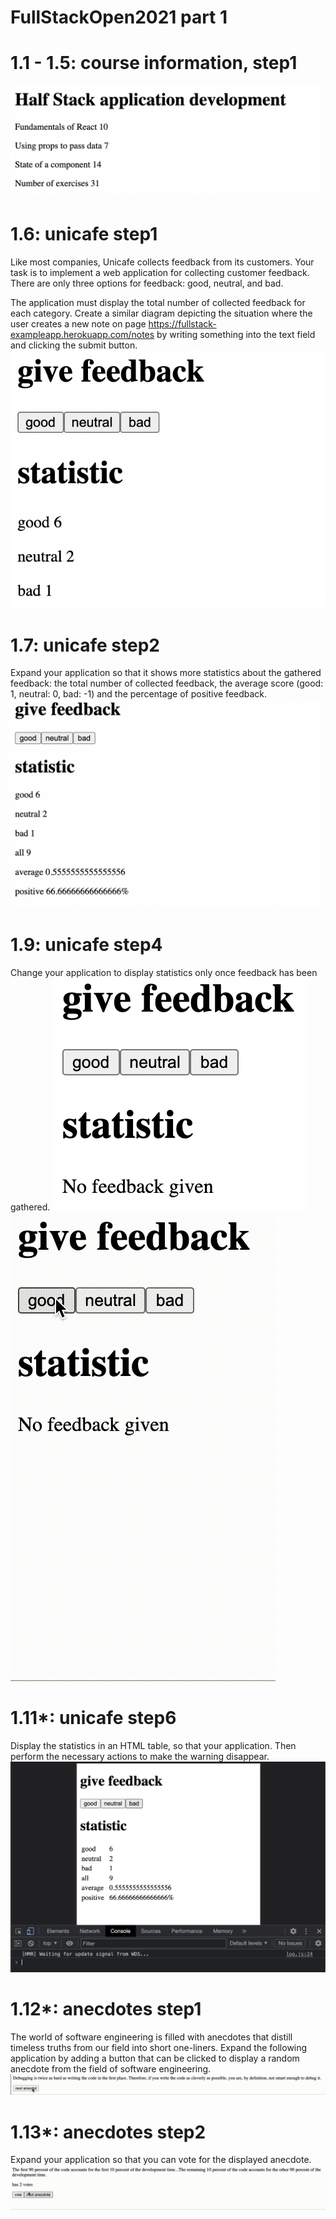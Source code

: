 # FullStackOpen2021 part 1
# 1.1 - 1.5: course information, step1
![GitHub Logo](https://raw.githubusercontent.com/6hanel/fullstackopen/main/part1/1.5%20courseinfo/Screenshot%202021-10-20%20at%203.06.22%20PM.png)

# 1.6: unicafe step1
Like most companies, Unicafe collects feedback from its customers. Your task is to implement a web application for collecting customer feedback. There are only three options for feedback: good, neutral, and bad.

The application must display the total number of collected feedback for each category. Create a similar diagram depicting the situation where the user creates a new note on page https://fullstack-exampleapp.herokuapp.com/notes by writing something into the text field and clicking the submit button.
![GitHub Logo](https://raw.githubusercontent.com/6hanel/fullstackopen/main/part1/1.6%20unicafe/Screenshot%202021-10-20%20at%203.05.52%20PM.png)

# 1.7: unicafe step2
Expand your application so that it shows more statistics about the gathered feedback: the total number of collected feedback, the average score (good: 1, neutral: 0, bad: -1) and the percentage of positive feedback.
![GitHub Logo](https://raw.githubusercontent.com/6hanel/fullstackopen/main/part1/1.8%20unicafe/Screenshot%202021-10-20%20at%203.04.33%20PM.png)

# 1.9: unicafe step4
Change your application to display statistics only once feedback has been gathered.
![GitHub Logo](https://raw.githubusercontent.com/6hanel/fullstackopen/main/part1/1.9%20unicafe/Screenshot%202021-10-23%20at%203.20.51%20PM.png)
![GitHub Logo](https://raw.githubusercontent.com/6hanel/fullstackopen/main/part1/1.9%20unicafe/Screen-Recording-2021-10-23-at-3.18.35-PM.gif)

# 1.11*: unicafe step6
Display the statistics in an HTML table, so that your application. Then perform the necessary actions to make the warning disappear.
![GitHub Logo](https://raw.githubusercontent.com/6hanel/fullstackopen/main/part1/1.11%20unicafe/Screenshot%202021-10-20%20at%203.03.35%20PM.png)

# 1.12*: anecdotes step1
The world of software engineering is filled with anecdotes that distill timeless truths from our field into short one-liners.
Expand the following application by adding a button that can be clicked to display a random anecdote from the field of software engineering.
![GitHub Logo](https://raw.githubusercontent.com/6hanel/fullstackopen/main/part1/1.12%20anecdotes/Screen-Recording-2021-10-21-at-11.47.02-AM.gif)

# 1.13*: anecdotes step2
Expand your application so that you can vote for the displayed anecdote.
![GitHub Logo](https://raw.githubusercontent.com/6hanel/fullstackopen/main/part1/1.13%20anecdotes/Screen-Recording-2021-10-23-at-1.50.08-PM.gif)
